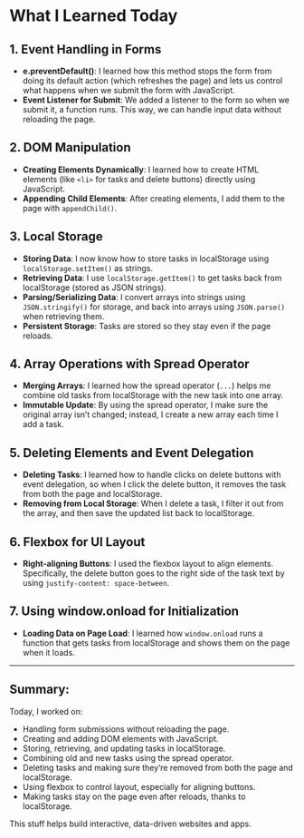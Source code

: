 # What I Learned Today

## 1. Event Handling in Forms
- **e.preventDefault()**: I learned how this method stops the form from doing its default action (which refreshes the page) and lets us control what happens when we submit the form with JavaScript.
- **Event Listener for Submit**: We added a listener to the form so when we submit it, a function runs. This way, we can handle input data without reloading the page.

## 2. DOM Manipulation
- **Creating Elements Dynamically**: I learned how to create HTML elements (like `<li>` for tasks and delete buttons) directly using JavaScript.
- **Appending Child Elements**: After creating elements, I add them to the page with `appendChild()`.

## 3. Local Storage
- **Storing Data**: I now know how to store tasks in localStorage using `localStorage.setItem()` as strings.
- **Retrieving Data**: I use `localStorage.getItem()` to get tasks back from localStorage (stored as JSON strings).
- **Parsing/Serializing Data**: I convert arrays into strings using `JSON.stringify()` for storage, and back into arrays using `JSON.parse()` when retrieving them.
- **Persistent Storage**: Tasks are stored so they stay even if the page reloads.

## 4. Array Operations with Spread Operator
- **Merging Arrays**: I learned how the spread operator (`...`) helps me combine old tasks from localStorage with the new task into one array.
- **Immutable Update**: By using the spread operator, I make sure the original array isn’t changed; instead, I create a new array each time I add a task.

## 5. Deleting Elements and Event Delegation
- **Deleting Tasks**: I learned how to handle clicks on delete buttons with event delegation, so when I click the delete button, it removes the task from both the page and localStorage.
- **Removing from Local Storage**: When I delete a task, I filter it out from the array, and then save the updated list back to localStorage.

## 6. Flexbox for UI Layout
- **Right-aligning Buttons**: I used the flexbox layout to align elements. Specifically, the delete button goes to the right side of the task text by using `justify-content: space-between`.

## 7. Using window.onload for Initialization
- **Loading Data on Page Load**: I learned how `window.onload` runs a function that gets tasks from localStorage and shows them on the page when it loads.

---

## Summary:
Today, I worked on:
- Handling form submissions without reloading the page.
- Creating and adding DOM elements with JavaScript.
- Storing, retrieving, and updating tasks in localStorage.
- Combining old and new tasks using the spread operator.
- Deleting tasks and making sure they’re removed from both the page and localStorage.
- Using flexbox to control layout, especially for aligning buttons.
- Making tasks stay on the page even after reloads, thanks to localStorage.

This stuff helps build interactive, data-driven websites and apps.

